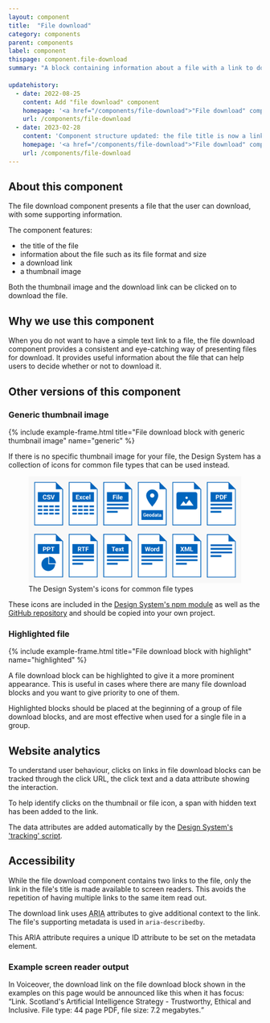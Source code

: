 ```yaml
---
layout: component
title:  "File download"
category: components
parent: components
label: component
thispage: component.file-download
summary: "A block containing information about a file with a link to download it"

updatehistory:
  - date: 2022-08-25
    content: Add "file download" component
    homepage: '<a href="/components/file-download">"File download" component</a> published'
    url: /components/file-download
  - date: 2023-02-28
    content: 'Component structure updated: the file title is now a link, download button has been removed'
    homepage: '<a href="/components/file-download">"File download" component</a> updated'
    url: /components/file-download
---
```


## About this component

The file download component presents a file that the user can download, with some supporting information.

The component features:
* the title of the file
* information about the file such as its file format and size
* a download link
* a thumbnail image

Both the thumbnail image and the download link can be clicked on to download the file.

## Why we use this component

When you do not want to have a simple text link to a file, the file download component provides a consistent and eye-catching way of presenting files for download. It provides useful information about the file that can help users to decide whether or not to download it.

## Other versions of this component

### Generic thumbnail image

{% include example-frame.html title="File download block with generic thumbnail image" name="generic" %}

If there is no specific thumbnail image for your file, the Design System has a collection of icons for common file types that can be used instead.

<figure class="example__content">
<img alt="Twelve icons for common file types" src="/assets/images/examples/file-icons.svg">
<figcaption aria-hidden="true">The Design System's icons for common file types</figcaption>
</figure>

These icons are included in the [Design System's npm module](https://www.npmjs.com/package/@scottish-government/pattern-library) as well as the [GitHub repository](https://github.com/scottishgovernment/pattern-library/tree/master/src/images/documents/svg) and should be copied into your own project.

### Highlighted file

{% include example-frame.html title="File download block with highlight" name="highlighted" %}

A file download block can be highlighted to give it a more prominent appearance. This is useful in cases where there are many file download blocks and you want to give priority to one of them.

Highlighted blocks should be placed at the beginning of a group of file download blocks, and are most effective when used for a single file in a group.

## Website analytics

To understand user behaviour, clicks on links in file download blocks can be tracked through the click URL, the click text and a data attribute showing the interaction.

To help identify clicks on the thumbnail or file icon, a span with hidden text has been added to the link.

The data attributes are added automatically by the [Design System's 'tracking' script](/guidance/tracking/#file-download).

## Accessibility

While the file download component contains two links to the file, only the link in the file's title is made available to screen readers. This avoids the repetition of having multiple links to the same item read out.

The download link uses <abbr title="Accessible Rich Internet Applications">ARIA</abbr> attributes to give additional context to the link. The file's supporting metadata is used in `aria-describedby`. 

This ARIA attribute requires a unique ID attribute to be set on the metadata element.

### Example screen reader output

In Voiceover, the download link on the file download block shown in the examples on this page would be announced like this when it has focus: <q>Link. Scotland's Artificial Intelligence Strategy - Trustworthy, Ethical and Inclusive. File type: 44 page PDF, file size: 7.2 megabytes.</q>
